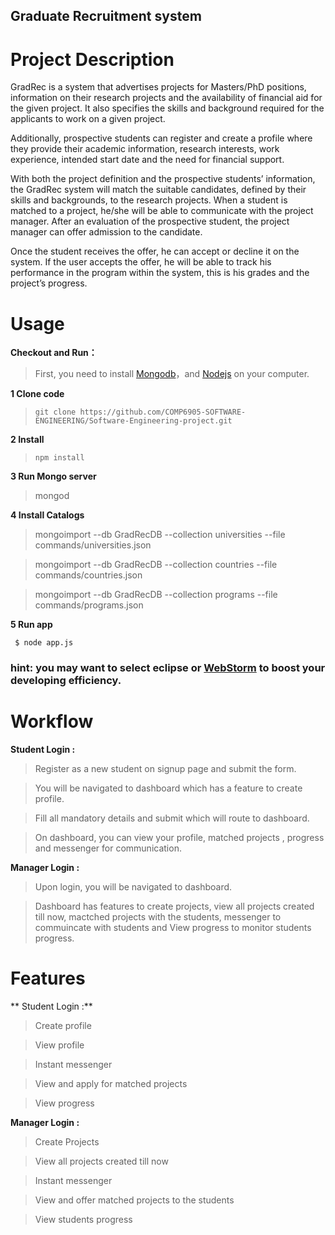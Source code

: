 Graduate Recruitment system
---

# Project Description
GradRec is a system that advertises projects for Masters/PhD positions, information on their research projects and the availability of financial aid for the given project. It also specifies the skills and background required for the applicants to work on a given project.

Additionally, prospective students can register and create a profile where they provide their academic information, research interests, work experience, intended start date and the need for financial support.

With both the project definition and the prospective students’ information, the GradRec system will match the suitable candidates, defined by their skills and backgrounds, to the research projects. When a student is matched to a project, he/she will be able to communicate with the project manager. After an evaluation of the prospective student, the project manager can offer admission to the candidate. 

Once the student receives the offer, he can accept or decline it on the system. If the user accepts the offer, he will be able to track his performance in the program within the system, this is his grades and the project’s progress.

#  Usage

 **Checkout and Run：**

   > First, you need to install [Mongodb](http://www.mongodb.org/)，and [Nodejs](http://nodejs.org/ "Nodejs") on your computer.

 **1 Clone code**

  >  `git clone https://github.com/COMP6905-SOFTWARE-ENGINEERING/Software-Engineering-project.git`


 **2 Install**

 >  `npm install`


**3 Run Mongo server**

 >   mongod

 **4 Install Catalogs**

>   mongoimport --db GradRecDB --collection universities --file commands/universities.json

>   mongoimport --db GradRecDB --collection countries --file commands/countries.json

>   mongoimport --db GradRecDB --collection programs --file commands/programs.json

 **5 Run app**

```
 $ node app.js
 ```


### hint: you may want to select eclipse or [WebStorm](https://www.jetbrains.com/webstorm/) to boost your developing efficiency.

#  Workflow 

 **Student Login :**

  >  Register as a new student on signup page and submit the form.
  
  >  You will be navigated to dashboard which has a feature to create profile.
  
  >  Fill all mandatory details and submit which will route to dashboard.
  
  >  On dashboard, you can view your profile,  matched projects ,  progress and messenger for communication.

 **Manager Login :**
  > Upon login, you will be navigated to dashboard.
  
  > Dashboard has features to create projects, view all projects created till now, mactched projects with the students, messenger to       commuincate with students and View progress to monitor students progress.
  
 #  Features 
  
  ** Student Login :**
    
   >  Create profile 
   
   >  View profile
   
   >  Instant messenger
   
   >  View and apply for matched projects
   
   >   View progress
   
   **Manager Login :**
      
   >  Create Projects 
   
   >  View all projects created till now
   
   >  Instant messenger
   
   >  View and offer matched projects to the students
   
   >   View students progress
   
